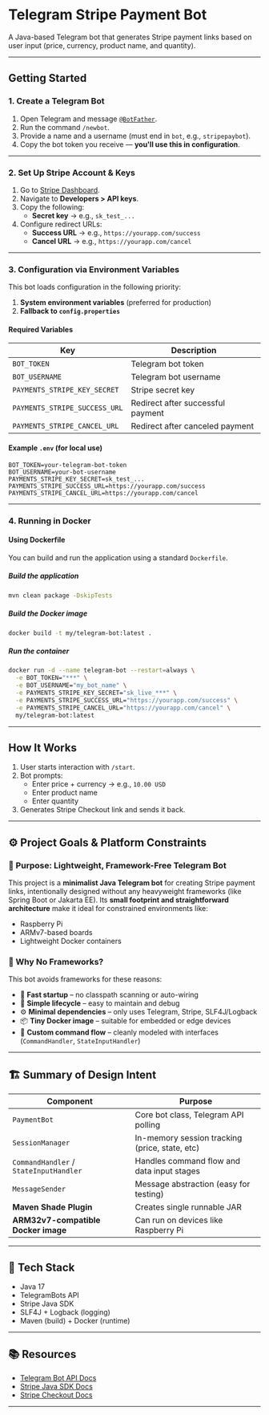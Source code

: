 # Telegram Stripe Payment Bot

A Java-based Telegram bot that generates Stripe payment links based on user input (price, currency, product name, and
quantity).

---

## Getting Started

### 1. Create a Telegram Bot

1. Open Telegram and message [`@BotFather`](https://t.me/BotFather).
2. Run the command `/newbot`.
3. Provide a name and a username (must end in `bot`, e.g., `stripepaybot`).
4. Copy the bot token you receive — **you'll use this in configuration**.

---

### 2. Set Up Stripe Account & Keys

1. Go to [Stripe Dashboard](https://dashboard.stripe.com/apikeys/).
2. Navigate to **Developers > API keys**.
3. Copy the following:
    - **Secret key** → e.g., `sk_test_...`
4. Configure redirect URLs:
    - **Success URL** → e.g., `https://yourapp.com/success`
    - **Cancel URL** → e.g., `https://yourapp.com/cancel`

---

### 3. Configuration via Environment Variables

This bot loads configuration in the following priority:

1. **System environment variables** (preferred for production)
2. **Fallback to `config.properties`**

#### Required Variables

| Key                           | Description                       |
|-------------------------------|-----------------------------------|
| `BOT_TOKEN`                   | Telegram bot token                |
| `BOT_USERNAME`                | Telegram bot username             |
| `PAYMENTS_STRIPE_KEY_SECRET`  | Stripe secret key                 |
| `PAYMENTS_STRIPE_SUCCESS_URL` | Redirect after successful payment |
| `PAYMENTS_STRIPE_CANCEL_URL`  | Redirect after canceled payment   |

#### Example `.env` (for local use)

```dotenv
BOT_TOKEN=your-telegram-bot-token
BOT_USERNAME=your-bot-username
PAYMENTS_STRIPE_KEY_SECRET=sk_test_...
PAYMENTS_STRIPE_SUCCESS_URL=https://yourapp.com/success
PAYMENTS_STRIPE_CANCEL_URL=https://yourapp.com/cancel
```

---

### 4. Running in Docker

#### Using Dockerfile

You can build and run the application using a standard `Dockerfile`.

##### Build the application

```bash
mvn clean package -DskipTests
```

##### Build the Docker image

```bash
docker build -t my/telegram-bot:latest .
```

##### Run the container

```bash
docker run -d --name telegram-bot --restart=always \
  -e BOT_TOKEN="***" \
  -e BOT_USERNAME="my_bot_name" \
  -e PAYMENTS_STRIPE_KEY_SECRET="sk_live_***" \
  -e PAYMENTS_STRIPE_SUCCESS_URL="https://yourapp.com/success" \
  -e PAYMENTS_STRIPE_CANCEL_URL="https://yourapp.com/cancel" \
  my/telegram-bot:latest
```

---

## How It Works

1. User starts interaction with `/start`.
2. Bot prompts:
    - Enter price + currency → e.g., `10.00 USD`
    - Enter product name
    - Enter quantity
3. Generates Stripe Checkout link and sends it back.

---

## ⚙️ Project Goals & Platform Constraints

### 🎯 Purpose: Lightweight, Framework-Free Telegram Bot

This project is a **minimalist Java Telegram bot** for creating Stripe payment links, intentionally designed without any
heavyweight frameworks (like Spring Boot or Jakarta EE). Its **small footprint and straightforward architecture** make
it ideal for constrained environments like:

- Raspberry Pi
- ARMv7-based boards
- Lightweight Docker containers

### 🚫 Why No Frameworks?

This bot avoids frameworks for these reasons:

- 🚀 **Fast startup** – no classpath scanning or auto-wiring
- 🧠 **Simple lifecycle** – easy to maintain and debug
- ⚙️ **Minimal dependencies** – only uses Telegram, Stripe, SLF4J/Logback
- 📦 **Tiny Docker image** – suitable for embedded or edge devices
- 🧱 **Custom command flow** – cleanly modeled with interfaces (`CommandHandler`, `StateInputHandler`)

---

## 🏗️ Summary of Design Intent

| Component                              | Purpose                                        |
|----------------------------------------|------------------------------------------------|
| `PaymentBot`                           | Core bot class, Telegram API polling           |
| `SessionManager`                       | In-memory session tracking (price, state, etc) |
| `CommandHandler` / `StateInputHandler` | Handles command flow and data input stages     |
| `MessageSender`                        | Message abstraction (easy for testing)         |
| **Maven Shade Plugin**                 | Creates single runnable JAR                    |
| **ARM32v7-compatible Docker image**    | Can run on devices like Raspberry Pi           |

---

## 🧪 Tech Stack

- Java 17
- TelegramBots API
- Stripe Java SDK
- SLF4J + Logback (logging)
- Maven (build) + Docker (runtime)

---

## 📚 Resources

- [Telegram Bot API Docs](https://core.telegram.org/bots/api)
- [Stripe Java SDK Docs](https://stripe.com/docs/api?lang=java)
- [Stripe Checkout Docs](https://stripe.com/docs/checkout)

---
